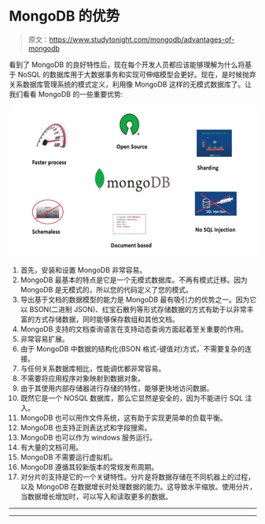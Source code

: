 # MongoDB 的优势

> 原文：<https://www.studytonight.com/mongodb/advantages-of-mongodb>

看到了 MongoDB 的良好特性后，现在每个开发人员都应该能够理解为什么将基于 NoSQL 的数据库用于大数据事务和实现可伸缩模型会更好。现在，是时候抛弃关系数据库管理系统的模式定义，利用像 MongoDB 这样的无模式数据库了。让我们看看 MongoDB 的一些重要优势:

![Advantages of MongoDB](img/21c472a4ee423835c92ed1e99f291f9e.png)

1.  首先，安装和设置 MongoDB 非常容易。
2.  MongoDB 最基本的特点是它是一个无模式数据库。不再有模式迁移。因为 MongoDB 是无模式的，所以您的代码定义了您的模式。
3.  导出基于文档的数据模型的能力是 MongoDB 最有吸引力的优势之一。因为它以 BSON(二进制 JSON)、红宝石散列等形式存储数据的方式有助于以非常丰富的方式存储数据，同时能够保存数组和其他文档。
4.  MongoDB 支持的文档查询语言在支持动态查询方面起着至关重要的作用。
5.  非常容易扩展。
6.  由于 MongoDB 中数据的结构化(BSON 格式-键值对)方式，不需要复杂的连接。
7.  与任何关系数据库相比，性能调优都非常容易。
8.  不需要将应用程序对象映射到数据对象。
9.  由于其使用内部存储器进行存储的特性，能够更快地访问数据。
10.  既然它是一个 NOSQL 数据库，那么它显然是安全的，因为不能进行 SQL 注入。
11.  MongoDB 也可以用作文件系统，这有助于实现更简单的负载平衡。
12.  MongoDB 也支持正则表达式和字段搜索。
13.  MongoDB 也可以作为 windows 服务运行。
14.  有大量的文档可用。
15.  MongoDB 不需要运行虚拟机。
16.  MongoDB 遵循其较新版本的常规发布周期。
17.  对分片的支持是它的一个关键特性。分片是将数据存储在不同机器上的过程，以及 MongoDB 在数据增长时处理数据的能力。这导致水平缩放。使用分片，当数据增长增加时，可以写入和读取更多的数据。

* * *

* * *